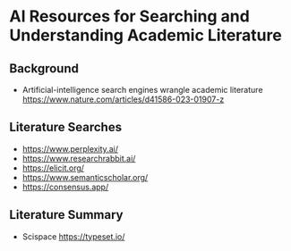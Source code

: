 # AI Resources for Searching and Understanding Academic Literature

## Background

* Artificial-intelligence search engines wrangle academic literature https://www.nature.com/articles/d41586-023-01907-z

## Literature Searches

* https://www.perplexity.ai/
* https://www.researchrabbit.ai/
* https://elicit.org/
* https://www.semanticscholar.org/
* https://consensus.app/

## Literature Summary

* Scispace https://typeset.io/
